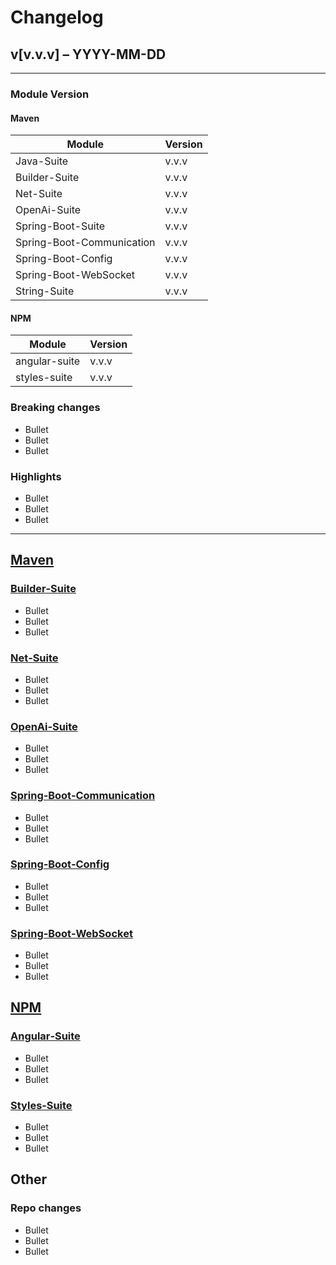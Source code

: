 # Changelog
## v[v.v.v] – YYYY-MM-DD

---

### Module Version

#### Maven 

| Module                    | Version |
|---------------------------|---------|
| Java-Suite                | v.v.v   |
| Builder-Suite             | v.v.v   |
| Net-Suite                 | v.v.v   |
| OpenAi-Suite              | v.v.v   |
| Spring-Boot-Suite         | v.v.v   |
| Spring-Boot-Communication | v.v.v   |
| Spring-Boot-Config        | v.v.v   |
| Spring-Boot-WebSocket     | v.v.v   |
| String-Suite              | v.v.v   |

#### NPM

| Module        | Version |
|---------------|---------|
| angular-suite | v.v.v   |
| styles-suite  | v.v.v   |

### Breaking changes
- Bullet
- Bullet
- Bullet

### Highlights
- Bullet
- Bullet
- Bullet

---

## [Maven](Java-Suite)

### [Builder‑Suite](Java-Suite/Builder-Suite)
- Bullet
- Bullet
- Bullet

### [Net‑Suite](Java-Suite/Net-Suite)
- Bullet
- Bullet
- Bullet

### [OpenAi‑Suite](Java-Suite/OpenAi-Suite)
- Bullet
- Bullet
- Bullet

### [Spring‑Boot‑Communication](Java-Suite/Spring-Boot-Suite/Spring-Boot-Communication)
- Bullet
- Bullet
- Bullet

### [Spring‑Boot‑Config](Java-Suite/Spring-Boot-Suite/Spring-Boot-Config)
- Bullet
- Bullet
- Bullet

### [Spring‑Boot‑WebSocket](Java-Suite/Spring-Boot-Suite/Spring-Boot-WebSocket)
- Bullet
- Bullet
- Bullet

## [NPM](Npm-Suite)

### [Angular‑Suite](Npm-Suite/angular-suite)
- Bullet
- Bullet
- Bullet

### [Styles‑Suite](Npm-Suite/styles-suite)
- Bullet
- Bullet
- Bullet

## Other

### Repo changes
- Bullet
- Bullet
- Bullet

